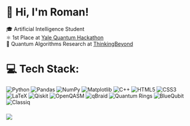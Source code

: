 # 👋 Hi, I'm Roman!

🎓 Artificial Intelligence Student <br/>
⚛️ 1st Place at [Yale Quantum Hackathon](https://github.com/roman-bagdasarian/yquantum) <br/>
🔬 Quantum Algorithms Research at [ThinkingBeyond](https://thinkingbeyond.education/beyondquantum/) <br/>

# 💻 Tech Stack:
![Python](https://img.shields.io/badge/python-3670A0?style=for-the-badge&logo=python&logoColor=ffdd54)
![Pandas](https://img.shields.io/badge/pandas-%23150458.svg?style=for-the-badge&logo=pandas&logoColor=white)
![NumPy](https://img.shields.io/badge/numpy-%23013243.svg?style=for-the-badge&logo=numpy&logoColor=white)
![Matplotlib](https://img.shields.io/badge/Matplotlib-%23ffffff.svg?style=for-the-badge&logo=Matplotlib&logoColor=black)
![C++](https://img.shields.io/badge/c++-%2300599C.svg?style=for-the-badge&logo=c%2B%2B&logoColor=white)
![HTML5](https://img.shields.io/badge/html5-%23E34F26.svg?style=for-the-badge&logo=html5&logoColor=white)
![CSS3](https://img.shields.io/badge/css3-%231572B6.svg?style=for-the-badge&logo=css3&logoColor=white)
![LaTeX](https://img.shields.io/badge/latex-%23008080.svg?style=for-the-badge&logo=latex&logoColor=white)
![Qiskit](https://img.shields.io/badge/Qiskit-%236929C4.svg?style=for-the-badge&logo=Qiskit&logoColor=white)
![OpenQASM](https://img.shields.io/badge/OpenQASM-000000?style=for-the-badge&logo=quantconnect&logoColor=white)
![qBraid](https://img.shields.io/badge/qBraid-%23A020F0.svg?style=for-the-badge&logo=qbraid&logoColor=white)
![Quantum Rings](https://img.shields.io/badge/Quantum%20Rings-%2300B386.svg?style=for-the-badge&logo=quantumrings&logoColor=white)
![BlueQubit](https://img.shields.io/badge/BlueQubit-0D1B2A?style=for-the-badge&logo=bluequbit&logoColor=%23C9FF00)
![Classiq](https://img.shields.io/badge/Classiq-%23C9FF00.svg?style=for-the-badge&logo=classiq&logoColor=black)

###
![](https://github-readme-stats.vercel.app/api/top-langs/?username=roman-bagdasarian&theme=nord&hide_border=false&include_all_commits=false&count_private=false)

<!--
**roman-bagdasarian/roman-bagdasarian** is a ✨ _special_ ✨ repository because its `README.md` (this file) appears on your GitHub profile.

Here are some ideas to get you started:

- 🔭 I’m currently working on ...
- 🌱 I’m currently learning ...
- 👯 I’m looking to collaborate on ...
- 🤔 I’m looking for help with ...
- 💬 Ask me about ...
- 📫 How to reach me: ...
- 😄 Pronouns: ...
- ⚡ Fun fact: ...
-->
